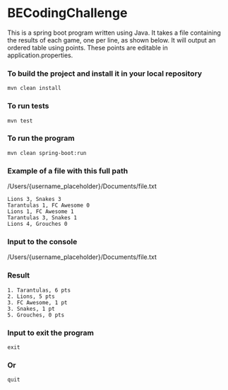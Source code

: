 # BECodingChallenge

This is a spring boot program written using Java. It takes a file containing the results of each game, one per line, as shown below. It will output an ordered table using points. These points are editable in application.properties.

### To build the project and install it in your local repository

```
mvn clean install
```

### To run tests

```
mvn test
```

### To run the program

```
mvn clean spring-boot:run
```

### Example of a file with this full path

/Users/{username_placeholder}/Documents/file.txt

```
Lions 3, Snakes 3
Tarantulas 1, FC Awesome 0
Lions 1, FC Awesome 1
Tarantulas 3, Snakes 1
Lions 4, Grouches 0
```

### Input to the console

/Users/{username_placeholder}/Documents/file.txt

### Result

```
1. Tarantulas, 6 pts
2. Lions, 5 pts
3. FC Awesome, 1 pt
3. Snakes, 1 pt
5. Grouches, 0 pts
```

### Input to exit the program

```
exit
```
### Or

```
quit
```
